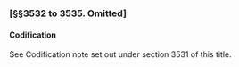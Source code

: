 ### [§§3532 to 3535. Omitted] ###

#### Codification ####

See Codification note set out under section 3531 of this title.